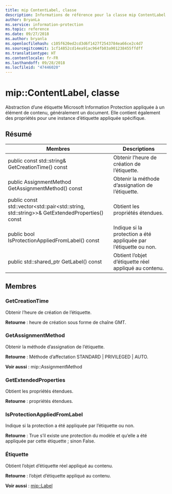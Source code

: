 ```yaml
---
title: mip ContentLabel, classe
description: Informations de référence pour la classe mip ContentLabel
author: BryanLa
ms.service: information-protection
ms.topic: reference
ms.date: 09/27/2018
ms.author: bryanla
ms.openlocfilehash: c105f620ed2cd3d6f1427f2543784ea66ce2c4d7
ms.sourcegitcommit: 1cf14852cd14ea91ac964fb03a901238455ffdff
ms.translationtype: HT
ms.contentlocale: fr-FR
ms.lasthandoff: 09/28/2018
ms.locfileid: "47446020"
---
```

# <a name="class-mipcontentlabel"></a>mip::ContentLabel, classe 
Abstraction d’une étiquette Microsoft Information Protection appliquée à un élément de contenu, généralement un document.
Elle contient également des propriétés pour une instance d’étiquette appliquée spécifique.
  
## <a name="summary"></a>Résumé
 Membres                        | Descriptions                                
--------------------------------|---------------------------------------------
 public const std::string& GetCreationTime() const  |  Obtenir l’heure de création de l’étiquette.
 public AssignmentMethod GetAssignmentMethod() const  |  Obtenir la méthode d’assignation de l’étiquette.
public const std::vector<std::pair<std::string, std::string>>& GetExtendedProperties() const  |  Obtient les propriétés étendues.
 public bool IsProtectionAppliedFromLabel() const  |  Indique si la protection a été appliquée par l’étiquette ou non.
public std::shared_ptr<Label> GetLabel() const  |  Obtient l’objet d’étiquette réel appliqué au contenu.
  
## <a name="members"></a>Membres
  
### <a name="getcreationtime"></a>GetCreationTime
Obtenir l’heure de création de l’étiquette.

  
**Retourne** : heure de création sous forme de chaîne GMT.
  
### <a name="getassignmentmethod"></a>GetAssignmentMethod
Obtenir la méthode d’assignation de l’étiquette.

  
**Retourne** : Méthode d’affectation STANDARD | PRIVILEGED | AUTO. 
  
**Voir aussi** : mip::AssignmentMethod
  
### <a name="getextendedproperties"></a>GetExtendedProperties
Obtient les propriétés étendues.

  
**Retourne** : propriétés étendues.
  
### <a name="isprotectionappliedfromlabel"></a>IsProtectionAppliedFromLabel
Indique si la protection a été appliquée par l’étiquette ou non.

  
**Retourne** : True s’il existe une protection du modèle et qu’elle a été appliquée par cette étiquette ; sinon False.
  
### <a name="label"></a>Étiquette
Obtient l’objet d’étiquette réel appliqué au contenu.

  
**Retourne** : l’objet d’étiquette appliqué au contenu. 
  
**Voir aussi** : [mip::Label](class_mip_label.md)